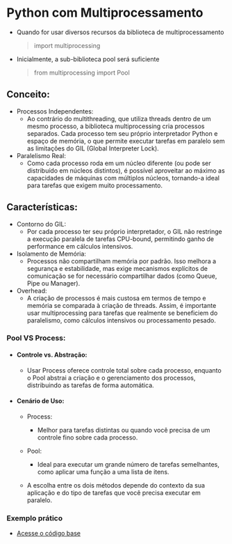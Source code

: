 # Python com Multiprocessamento
- Quando for usar diversos recursos da biblioteca de multiprocessamento
    > import multiprocessing
- Inicialmente, a sub-biblioteca pool será suficiente
    > from multiprocessing import Pool
## Conceito: 
- Processos Independentes:
    - Ao contrário do multithreading, que utiliza threads dentro de um mesmo processo, a biblioteca multiprocessing cria processos separados. Cada processo tem seu próprio interpretador Python e espaço de memória, o que permite executar tarefas em paralelo sem as limitações do GIL (Global Interpreter Lock).
- Paralelismo Real:
    - Como cada processo roda em um núcleo diferente (ou pode ser distribuído em núcleos distintos), é possível aproveitar ao máximo as capacidades de máquinas com múltiplos núcleos, tornando-a ideal para tarefas que exigem muito processamento.
## Características:
- Contorno do GIL:
    - Por cada processo ter seu próprio interpretador, o GIL não restringe a execução paralela de tarefas CPU-bound, permitindo ganho de performance em cálculos intensivos.
- Isolamento de Memória:
    - Processos não compartilham memória por padrão. Isso melhora a segurança e estabilidade, mas exige mecanismos explícitos de comunicação se for necessário compartilhar dados (como Queue, Pipe ou Manager).
- Overhead:
    - A criação de processos é mais custosa em termos de tempo e memória se comparada à criação de threads. Assim, é importante usar multiprocessing para tarefas que realmente se beneficiem do paralelismo, como cálculos intensivos ou processamento pesado.
### Pool VS Process:
- #### Controle vs. Abstração:
    - Usar Process oferece controle total sobre cada processo, enquanto o Pool abstrai a criação e o gerenciamento dos processos, distribuindo as tarefas de forma automática.
- #### Cenário de Uso:
    - Process: 
        - Melhor para tarefas distintas ou quando você precisa de um controle fino sobre cada processo.
    
    - Pool: 
        - Ideal para executar um grande número de tarefas semelhantes, como aplicar uma função a uma lista de itens.
    - A escolha entre os dois métodos depende do contexto da sua aplicação e do tipo de tarefas que você precisa executar em paralelo.

### Exemplo prático
- [Acesse o código base](../codigos/Multiprocessing.py)